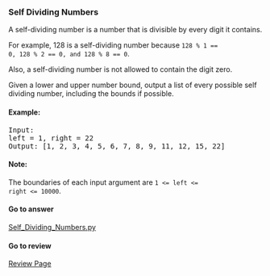 ### Self Dividing Numbers

A self-dividing number is a number that is divisible by every digit it contains.

For example, 128 is a self-dividing number because <code>128 % 1 == 0, 128 % 2 == 0, and 128 % 8 == 0</code>.

Also, a self-dividing number is not allowed to contain the digit zero.

Given a lower and upper number bound, output a list of every possible self dividing number, including the bounds if possible.

#### Example:
<pre>
Input: 
left = 1, right = 22
Output: [1, 2, 3, 4, 5, 6, 7, 8, 9, 11, 12, 15, 22]
</pre>

#### Note:

The boundaries of each input argument are <code>1 <= left <= right <= 10000</code>.


####  Go to answer

[Self_Dividing_Numbers.py](https://github.com/Kelv1nYu/leetCode_practices/blob/master/Code/Self_Dividing_Numbers.py)

#### Go to review

[Review Page](https://github.com/Kelv1nYu/leetCode_practices/blob/master/ReviewPage.md)